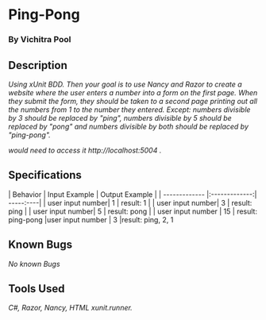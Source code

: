 # Ping-Pong

### By Vichitra Pool

## Description

_Using xUnit BDD. Then your goal is to use Nancy and Razor to create a website where the user enters a number into a form on the first page. When they submit the form, they should be taken to a second page printing out all the numbers from 1 to the number they entered. Except: numbers divisible by 3 should be replaced by "ping", numbers divisible by 5 should be replaced by "pong" and numbers divisible by both should be replaced by "ping-pong"._


_would need to access it http://localhost:5004 ._

## Specifications
| Behavior | Input Example | Output Example |
| ------------- |:-------------:| -----:----|
| user input number| 1 | result: 1 |
| user input number| 3 | result: ping |
| user input number| 5 | result: pong |
| user input number | 15 | result: ping-pong
|user input number | 3 |result: ping, 2, 1


## Known Bugs

_No known Bugs_

## Tools Used

_C#, Razor, Nancy, HTML xunit.runner._
